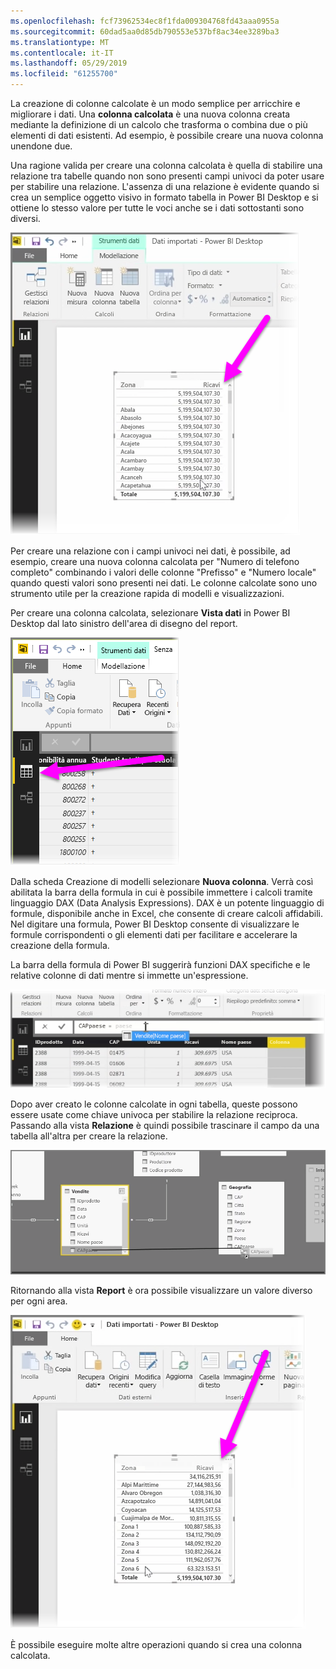 ```yaml
---
ms.openlocfilehash: fcf73962534ec8f1fda009304768fd43aaa0955a
ms.sourcegitcommit: 60dad5aa0d85db790553e537bf8ac34ee3289ba3
ms.translationtype: MT
ms.contentlocale: it-IT
ms.lasthandoff: 05/29/2019
ms.locfileid: "61255700"
---
```

La creazione di colonne calcolate è un modo semplice per arricchire e migliorare i dati. Una **colonna calcolata** è una nuova colonna creata mediante la definizione di un calcolo che trasforma o combina due o più elementi di dati esistenti. Ad esempio, è possibile creare una nuova colonna unendone due.

Una ragione valida per creare una colonna calcolata è quella di stabilire una relazione tra tabelle quando non sono presenti campi univoci da poter usare per stabilire una relazione. L'assenza di una relazione è evidente quando si crea un semplice oggetto visivo in formato tabella in Power BI Desktop e si ottiene lo stesso valore per tutte le voci anche se i dati sottostanti sono diversi.

![](media/2-3-create-calculated-columns/2-3_1.png)

Per creare una relazione con i campi univoci nei dati, è possibile, ad esempio, creare una nuova colonna calcolata per "Numero di telefono completo" combinando i valori delle colonne "Prefisso" e "Numero locale" quando questi valori sono presenti nei dati. Le colonne calcolate sono uno strumento utile per la creazione rapida di modelli e visualizzazioni.

Per creare una colonna calcolata, selezionare **Vista dati** in Power BI Desktop dal lato sinistro dell'area di disegno del report.

![](media/2-3-create-calculated-columns/2-3_2.png)

Dalla scheda Creazione di modelli selezionare **Nuova colonna**. Verrà così abilitata la barra della formula in cui è possibile immettere i calcoli tramite linguaggio DAX (Data Analysis Expressions). DAX è un potente linguaggio di formule, disponibile anche in Excel, che consente di creare calcoli affidabili. Nel digitare una formula, Power BI Desktop consente di visualizzare le formule corrispondenti o gli elementi dati per facilitare e accelerare la creazione della formula.

La barra della formula di Power BI suggerirà funzioni DAX specifiche e le relative colonne di dati mentre si immette un'espressione.

![](media/2-3-create-calculated-columns/2-3_3.png)

Dopo aver creato le colonne calcolate in ogni tabella, queste possono essere usate come chiave univoca per stabilire la relazione reciproca. Passando alla vista **Relazione** è quindi possibile trascinare il campo da una tabella all'altra per creare la relazione.

![](media/2-3-create-calculated-columns/2-3_4.png)

Ritornando alla vista **Report** è ora possibile visualizzare un valore diverso per ogni area.

![](media/2-3-create-calculated-columns/2-3_5.png)

È possibile eseguire molte altre operazioni quando si crea una colonna calcolata.

